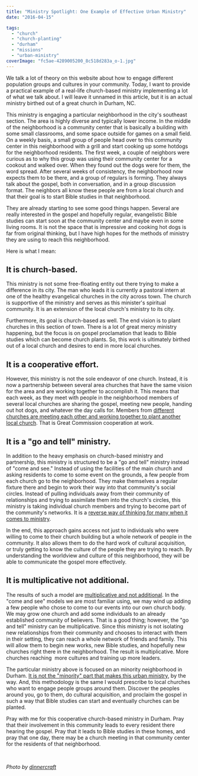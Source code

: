 ```yaml
---
title: "Ministry Spotlight: One Example of Effective Urban Ministry"
date: "2016-04-15"

tags: 
  - "church"
  - "church-planting"
  - "durham"
  - "missions"
  - "urban-ministry"
coverImage: "fc5ae-4289005200_8c518d283a_o-1.jpg"
---
```


We talk a lot of theory on this website about how to engage different population groups and cultures in your community. Today, I want to provide a practical example of a real-life church-based ministry implementing a lot of what we talk about. I will leave it unnamed in this article, but it is an actual ministry birthed out of a great church in Durham, NC.

This ministry is engaging a particular neighborhood in the city's southeast section. The area is highly diverse and typically lower income. In the middle of the neighborhood is a community center that is basically a building with some small classrooms, and some space outside for games on a small field. On a weekly basis, a small group of people head over to this community center in this neighborhood with a grill and start cooking up some hotdogs for the neighborhood residents. The first week, a couple of neighbors were curious as to why this group was using their community center for a cookout and walked over. When they found out the dogs were for them, the word spread. After several weeks of consistency, the neighborhood now expects them to be there, and a group of regulars is forming. They always talk about the gospel, both in conversation, and in a group discussion format. The neighbors all know these people are from a local church and that their goal is to start Bible studies in that neighborhood.

They are already starting to see some good things happen. Several are really interested in the gospel and hopefully regular, evangelistic Bible studies can start soon at the community center and maybe even in some living rooms. It is not the space that is impressive and cooking hot dogs is far from original thinking, but I have high hopes for the methods of ministry they are using to reach this neighborhood.

Here is what I mean:

## **It is church-based.**

This ministry is not some free-floating entity out there trying to make a difference in its city. The man who leads it is currently a pastoral intern at one of the healthy evangelical churches in the city across town. The church is supportive of the ministry and serves as this minister's spiritual community. It is an extension of the local church's ministry to its city.

Furthermore, its goal is church-based as well. The end vision is to plant churches in this section of town. There is a lot of great mercy ministry happening, but the focus is on gospel proclamation that leads to Bible studies which can become church plants. So, this work is ultimately birthed out of a local church and desires to end in more local churches.

## **It is a cooperative effort.**

However, this ministry is not the sole endeavor of one church. Instead, it is now a partnership between several area churches that have the same vision for the area and are working together to accomplish it. This means that each week, as they meet with people in the neighborhood members of several local churches are sharing the gospel, meeting new people, handing out hot dogs, and whatever the day calls for. Members from [different churches are meeting each other and working together to plant another local church](http://blog.keelancook.com/2016/02/why-no-single-church-can-reach-a-city.html). That is Great Commission cooperation at work.

## **It is a "go and tell" ministry.**

In addition to the heavy emphasis on church-based ministry and partnership, this ministry is structured to be a "go and tell" ministry instead of "come and see." Instead of using the facilities of the main church and asking residents to come to some event on the grounds, a few people from each church go to the neighborhood. They make themselves a regular fixture there and begin to work their way into that community's social circles. Instead of pulling individuals away from their community of relationships and trying to assimilate them into the church's circles, this ministry is taking individual church members and trying to become part of the community's networks. It is a [reverse way of thinking for many when it comes to ministry](http://blog.keelancook.com/2016/03/church-small-groups-reimagined-use-them-for-outreach-through-bible-storying.html).

In the end, this approach gains access not just to individuals who were willing to come to their church building but a whole network of people in the community. It also allows them to do the hard work of cultural acquisition, or truly getting to know the culture of the people they are trying to reach. By understanding the worldview and culture of this neighborhood, they will be able to communicate the gospel more effectively.

## **It is multiplicative not additional.**

The results of such a model are [multiplicative and not additional](http://blog.keelancook.com/2015/10/a-multiplication-mindset-the-ministry-paradigm-your-church-may-be-missing.html). In the "come and see" models we are most familiar using, we may wind up adding a few people who chose to come to our events into our own church body. We may grow one church and add some individuals to an already established community of believers. That is a good thing; however, the "go and tell" ministry can be multiplicative. Since this ministry is not isolating new relationships from their community and chooses to interact with them in their setting, they can reach a whole network of friends and family. This will allow them to begin new works, new Bible studies, and hopefully new churches right there in the neighborhood. The result is multiplicative. More churches reaching  more cultures and training up more leaders.

The particular ministry above is focused on an minority neighborhood in Durham. [It is not the "minority" part that makes this urban ministry](http://blog.keelancook.com/2016/01/what-exactly-is-urban.html), by the way. And, this methodology is the same I would prescribe to local churches who want to engage people groups around them. Discover the peoples around you, go to them, do cultural acquisition, and proclaim the gospel in such a way that Bible studies can start and eventually churches can be planted.

Pray with me for this cooperative church-based ministry in Durham. Pray that their involvement in this community leads to every resident there hearing the gospel. Pray that it leads to Bible studies in these homes, and pray that one day, there may be a church meeting in that community center for the residents of that neighborhood.

 

_Photo by [dinnercraft](https://www.flickr.com/photos/dinnercraft/ "Go to dinnercraft's photostream")_
